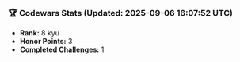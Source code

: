 ### 🏆 Codewars Stats (Updated: 2025-09-06 16:07:52 UTC)

- **Rank:** 8 kyu
- **Honor Points:** 3
- **Completed Challenges:** 1
